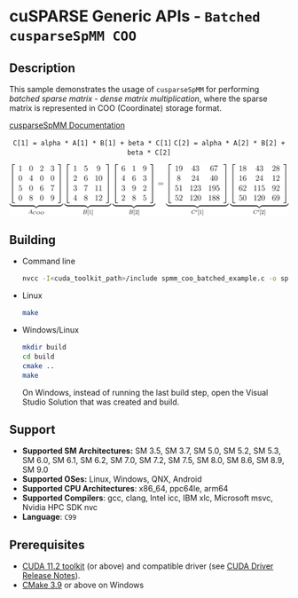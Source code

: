 # cuSPARSE Generic APIs - `Batched cusparseSpMM COO`

## Description

This sample demonstrates the usage of `cusparseSpMM` for performing *batched sparse matrix - dense matrix multiplication*, where the sparse matrix is represented in COO (Coordinate) storage format.

[cusparseSpMM Documentation](https://docs.nvidia.com/cuda/cusparse/index.html#cusparse-generic-function-spmm)

<center>

`C[1] = alpha * A[1] * B[1] + beta * C[1]`
`C[2] = alpha * A[2] * B[2] + beta * C[2]`

![](spmm_coo_batched.png)
</center>

## Building

* Command line
    ```bash
    nvcc -I<cuda_toolkit_path>/include spmm_coo_batched_example.c -o spmm_coo_batched_example -lcusparse
    ```

* Linux
    ```bash
    make
    ```

* Windows/Linux
    ```bash
    mkdir build
    cd build
    cmake ..
    make
    ```
    On Windows, instead of running the last build step, open the Visual Studio Solution that was created and build.

## Support

* **Supported SM Architectures:** SM 3.5, SM 3.7, SM 5.0, SM 5.2, SM 5.3, SM 6.0, SM 6.1, SM 6.2, SM 7.0, SM 7.2, SM 7.5, SM 8.0, SM 8.6, SM 8.9, SM 9.0
* **Supported OSes:** Linux, Windows, QNX, Android
* **Supported CPU Architectures**: x86_64, ppc64le, arm64
* **Supported Compilers**: gcc, clang, Intel icc, IBM xlc, Microsoft msvc, Nvidia HPC SDK nvc
* **Language**: `C99`

## Prerequisites

* [CUDA 11.2 toolkit](https://developer.nvidia.com/cuda-downloads) (or above) and compatible driver (see [CUDA Driver Release Notes](https://docs.nvidia.com/cuda/cuda-toolkit-release-notes/index.html#cuda-major-component-versions)).
* [CMake 3.9](https://cmake.org/download/) or above on Windows
